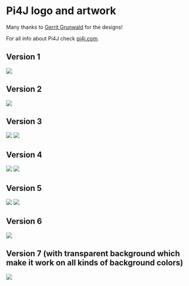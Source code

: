 # Pi4J logo and artwork

Many thanks to [Gerrit Grunwald](https://twitter.com/hansolo_) for the designs!

For all info about Pi4J check [pi4j.com](https://www.pi4j.com).

## Version 1

![](Pi4J_Logo_Plain1.png)

## Version 2

![](Pi4J_Logo_Plain2.png)

## Version 3

![](Pi4J_Logo_Plain3.png)
![](Pi4J_Logo_Plain3_MoreContrast.png)

## Version 4

![](Pi4J_Logo_Plain4.png)
![](Pi4J_Logo_Plain4_SmallerBorder.png)

## Version 5

![](Pi4J_Logo_Plain5.png)
![](Pi4J_Logo_Plain5_SmallerBorder.png)

## Version 6

![](Pi4J_Logo_Plain6_transparent.png)

## Version 7 (with transparent background which make it work on all kinds of background colors)

![](Pi4J_Logo_Plain7_transparent_SeriousFont.png)